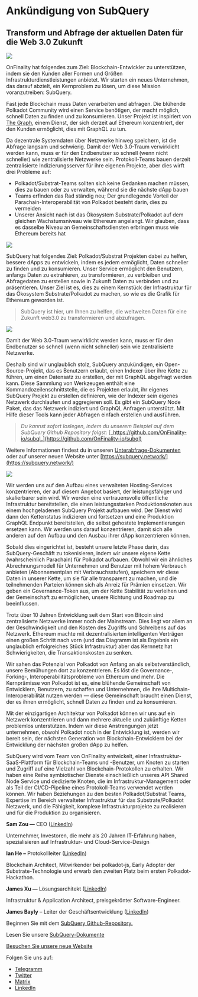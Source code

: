 # Ankündigung von SubQuery

## Transform und Abfrage der aktuellen Daten für die Web 3.0 Zukunft

![](https://miro.medium.com/max/1400/1*J5u22qNxndcuCrFJ1mfGqg.png)

OnFinality hat folgendes zum Ziel: Blockchain-Entwickler zu unterstützen, indem sie den Kunden aller Formen und Größen Infrastrukturdienstleistungen anbietet. Wir starten ein neues Unternehmen, das darauf abzielt, ein Kernproblem zu lösen, um diese Mission voranzutreiben: SubQuery.

Fast jede Blockchain muss Daten verarbeiten und abfragen. Die blühende Polkadot Community wird einen Service benötigen, der macht möglich, schnell Daten zu finden und zu konsumieren. Unser Projekt ist inspiriert von [The Graph](https://thegraph.com/), einem Dienst, der sich derzeit auf Ethereum konzentriert, der den Kunden ermöglicht, dies mit GraphQL zu tun.

Da dezentrale Systemdaten über Netzwerke hinweg speichern, ist die Abfrage langsam und schwierig. Damit der Web 3.0-Traum verwirklicht werden kann, muss er für den Endbenutzer so schnell (wenn nicht schneller) wie zentralisierte Netzwerke sein. Protokoll-Teams bauen derzeit zentralisierte Indizierungsserver für ihre eigenen Projekte, aber dies wirft drei Probleme auf:

-   Polkadot/Substrat-Teams sollten sich keine Gedanken machen müssen, dies zu bauen oder zu verwalten, während sie die nächste dApp bauen
-   Teams erfinden das Rad ständig neu; Der grundlegende Vorteil der Parachain-Interoperabilität von Polkadot besteht darin, dies zu vermeiden
-   Unserer Ansicht nach ist das Ökosystem Substrate/Polkadot auf dem gleichen Wachstumsniveau wie Ethereum angelangt. Wir glauben, dass es dasselbe Niveau an Gemeinschaftsdiensten erbringen muss wie Ethereum bereits hat

![](https://miro.medium.com/max/1400/1*l4b4BXWkczVDaHyv30lLQQ.png)

SubQuery hat folgendes Ziel: Polkadot/Substrat Projekten dabei zu helfen, bessere dApps zu entwickeln, indem es jedem ermöglicht, Daten schneller zu finden und zu konsumieren. Unser Service ermöglicht den Benutzern, anfangs Daten zu extrahieren, zu transformieren, zu verbleiben und Abfragedaten zu erstellen sowie in Zukunft Daten zu verbinden und zu präsentieren. Unser Ziel ist es, dies zu einem Kernstück der Infrastruktur für das Ökosystem Substrate/Polkadot zu machen, so wie es die Grafik für Ethereum geworden ist.

> SubQuery ist hier, um Ihnen zu helfen, die weltweiten Daten für eine Zukunft web3.0 zu transformieren und abzufragen.

![](https://miro.medium.com/max/1000/1*IHstJG-hBwQzicLdWkGR5w.png)

Damit der Web 3.0-Traum verwirklicht werden kann, muss er für den Endbenutzer so schnell (wenn nicht schneller) sein wie zentralisierte Netzwerke.

Deshalb sind wir unglaublich stolz, SubQuery anzukündigen, ein Open-Source-Projekt, das es Benutzern erlaubt, einen Indexer über ihre Kette zu führen, um einen Datensatz zu erstellen, der mit GraphQL abgefragt werden kann. Diese Sammlung von Werkzeugen enthält eine Kommandozeilenschnittstelle, die es Projekten erlaubt, ihr eigenes SubQuery Projekt zu erstellen definieren, wie der Indexer sein eigenes Netzwerk durchlaufen und aggregieren soll. Es gibt ein SubQuery Node Paket, das das Netzwerk indiziert und GraphQL Anfragen unterstützt. Mit Hilfe dieser Tools kann jeder Abfragen einfach erstellen und ausführen.

> _Du kannst sofort loslegen, indem du unserem Beispiel auf dem SubQuery Github Repository folgst:_ [_https://github.com/OnFinality-io/subql_](https://github.com/OnFinality-io/subql)

Weitere Informationen findest du in unseren [Unterabfrage-Dokumenten](https://doc.subquery.network/) oder auf unserer neuen Website unter [https://subquery.network/](https://subquery.network/)

![](https://miro.medium.com/max/1000/1*3oA1Hvns1vrImTsmowO_Jw.png)

Wir werden uns auf den Aufbau eines verwalteten Hosting-Services konzentrieren, der auf diesem Angebot basiert, der leistungsfähiger und skalierbarer sein wird. Wir werden eine vertrauensvolle öffentliche Infrastruktur bereitstellen, die einen leistungsstarken Produktionsknoten aus einem hochgeladenen SubQuery Projekt aufbauen wird. Der Dienst wird dann den Kettenstatus indizieren und fortsetzen und eine Produktion GraphQL Endpunkt bereitstellen, die selbst gehostete Implementierungen ersetzen kann. Wir werden uns darauf konzentrieren, damit sich alle anderen auf den Aufbau und den Ausbau ihrer dApp konzentrieren können.

Sobald dies eingerichtet ist, besteht unsere letzte Phase darin, das SubQuery-Geschäft zu tokenisieren, indem wir unsere eigene Kette (wahrscheinlich Parachain) für Polkadot aufbauen. Obwohl wir ein ähnliches Abrechnungsmodell für Unternehmen und Benutzer mit hohem Verbrauch anbieten (Abonnementplan mit Verbrauchsstufen), speichern wir diese Daten in unserer Kette, um sie für alle transparent zu machen, und die teilnehmenden Parteien können sich als Anreiz für Prämien einsetzen. Wir geben ein Governance-Token aus, um der Kette Stabilität zu verleihen und der Gemeinschaft zu ermöglichen, unsere Richtung und Roadmap zu beeinflussen.

Trotz über 10 Jahren Entwicklung seit dem Start von Bitcoin sind zentralisierte Netzwerke immer noch der Mainstream. Dies liegt vor allem an der Geschwindigkeit und den Kosten des Zugriffs und Schreibens auf das Netzwerk. Ethereum machte mit dezentralisierten intelligenten Verträgen einen großen Schritt nach vorn (und das Diagramm ist als Ergebnis ein unglaublich erfolgreiches Stück Infrastruktur) aber das Kernnetz hat Schwierigkeiten, die Transaktionskosten zu senken.

Wir sahen das Potenzial von Polkadot von Anfang an als selbstverständlich, unsere Bemühungen dort zu konzentrieren. Es löst die Governance-, Forking-, Interoperabilitätsprobleme von Ethereum und mehr. Die Kernprämisse von Polkadot ist es, eine blühende Gemeinschaft von Entwicklern, Benutzern, zu schaffen und Unternehmen, die ihre Multichain-Interoperabilität nutzen werden — diese Gemeinschaft braucht einen Dienst, der es ihnen ermöglicht, schnell Daten zu finden und zu konsumieren.

Mit der einzigartigen Architektur von Polkadot können wir uns auf ein Netzwerk konzentrieren und dann mehrere aktuelle und zukünftige Ketten problemlos unterstützen. Indem wir diese Anstrengungen jetzt unternehmen, obwohl Polkadot noch in der Entwicklung ist, werden wir bereit sein, der nächsten Generation von Blockchain-Entwicklern bei der Entwicklung der nächsten großen dApp zu helfen.

SubQuery wird vom Team von OnFinality entwickelt, einer Infrastruktur-SaaS-Plattform für Blockchain-Teams und -Benutzer, um Knoten zu starten und Zugriff auf eine Vielzahl von Blockchain-Protokollen zu erhalten. Wir haben eine Reihe symbiotischer Dienste einschließlich unseres API Shared Node Service und dedizierte Knoten, die im Infrastruktur-Management oder als Teil der CI/CD-Pipeline eines Protokoll-Teams verwendet werden können. Wir haben Beziehungen zu den besten Polkadot/Substrat Teams, Expertise im Bereich verwalteter Infrastruktur für das Substrate/Polkadot Netzwerk, und die Fähigkeit, komplexe Infrastrukturprojekte zu realisieren und für die Produktion zu organisieren.

**Sam Zou —** CEO ([LinkedIn](https://www.linkedin.com/in/sam-zou-5b8169a/))

Unternehmer, Investoren, die mehr als 20 Jahren IT-Erfahrung haben, spezialisieren auf Infrastruktur- und Cloud-Service-Design

**Ian He –** Protokollleiter ([LinkedIn](https://www.linkedin.com/in/yin-he-7a266345/))

Blockchain Architect, Mitwirkender bei polkadot-js, Early Adopter der Substrate-Technologie und erwarb den zweiten Platz beim ersten Polkadot-Hackathon.

**James Xu —** Lösungsarchitekt ([LinkedIn](https://www.linkedin.com/in/zhexu/))

Infrastruktur & Application Architect, preisgekrönter Software-Engineer.

**James Bayly** – Leiter der Geschäftsentwicklung ([LinkedIn](https://www.linkedin.com/in/james-bayly/))

Beginnen Sie mit dem [SubQuery Github-Repository.](https://github.com/OnFinality-io/subql)

Lesen Sie unsere [SubQuery-Dokumente](https://doc.subquery.network/)

[Besuchen Sie unsere neue Website](https://subquery.network/)

Folgen Sie uns auf:

-   [Telegramm](https://t.me/subquerynetwork)
-   [Twitter](https://twitter.com/subquerynetwork)
-   [Matrix](https://matrix.to/#/%23subquery:matrix.org)
-   [LinkedIn](https://www.linkedin.com/company/subquery)